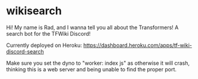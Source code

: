 # wikisearch
Hi! My name is Rad, and I wanna tell you all about the Transformers!
A search bot for the TFWiki Discord!

Currently deployed on Heroku:
https://dashboard.heroku.com/apps/tf-wiki-discord-search

Make sure you set the dyno to "worker: index js" as otherwise it will crash, thinking this is a web server and being unable to find the proper port.
